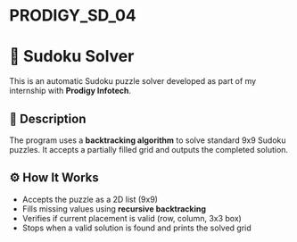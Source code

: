 # PRODIGY_SD_04
# 🧩 Sudoku Solver
This is an automatic Sudoku puzzle solver developed as part of my internship with **Prodigy Infotech**.

## 📌 Description
The program uses a **backtracking algorithm** to solve standard 9x9 Sudoku puzzles. It accepts a partially filled grid and outputs the completed solution.

## ⚙️ How It Works
- Accepts the puzzle as a 2D list (9x9)
- Fills missing values using **recursive backtracking**
- Verifies if current placement is valid (row, column, 3x3 box)
- Stops when a valid solution is found and prints the solved grid

